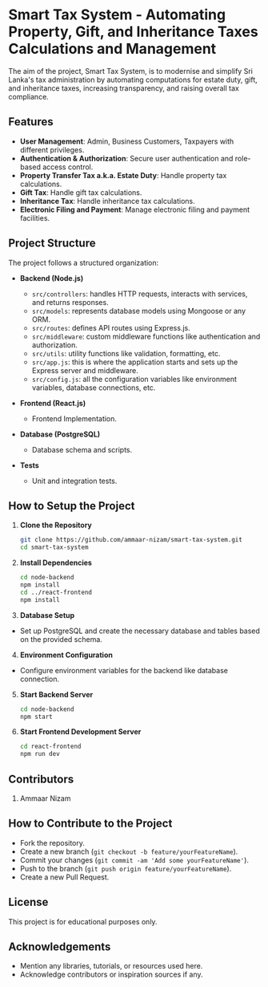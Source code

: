 # Smart Tax System - Automating Property, Gift, and Inheritance Taxes Calculations and Management

The aim of the project, Smart Tax System, is to modernise and simplify Sri Lanka's tax administration by automating computations for estate duty, gift, and inheritance taxes, increasing transparency, and raising overall tax compliance. 

## Features

- **User Management**: Admin, Business Customers, Taxpayers with different privileges.
- **Authentication & Authorization**: Secure user authentication and role-based access control.
- **Property Transfer Tax a.k.a. Estate Duty**: Handle property tax calculations.
- **Gift Tax**: Handle gift tax calculations.
- **Inheritance Tax**: Handle inheritance tax calculations.
- **Electronic Filing and Payment**: Manage electronic filing and payment facilities.

## Project Structure

The project follows a structured organization:
- **Backend (Node.js)**
  - `src/controllers`: handles HTTP requests, interacts with services, and returns responses.
  - `src/models`: represents database models using Mongoose or any ORM.
  - `src/routes`: defines API routes using Express.js.
  - `src/middleware`: custom middleware functions like authentication and authorization.
  - `src/utils`: utility functions like validation, formatting, etc.
  - `src/app.js`: this is where the application starts and sets up the Express server and middleware.
  - `src/config.js`: all the configuration variables like environment variables, database connections, etc.

- **Frontend (React.js)**
  - Frontend Implementation.

- **Database (PostgreSQL)**
  - Database schema and scripts.

- **Tests**
  - Unit and integration tests.

## How to Setup the Project

1. **Clone the Repository**

   ```bash
   git clone https://github.com/ammaar-nizam/smart-tax-system.git
   cd smart-tax-system

2. **Install Dependencies**
   ```bash
   cd node-backend
   npm install
   cd ../react-frontend
   npm install

3. **Database Setup**
- Set up PostgreSQL and create the necessary database and tables based on the provided schema.

4. **Environment Configuration**
- Configure environment variables for the backend like database connection.

5. **Start Backend Server**
   ```bash
   cd node-backend
   npm start

6. **Start Frontend Development Server**
   ```bash
   cd react-frontend
   npm run dev

## Contributors

1. Ammaar Nizam

## How to Contribute to the Project

- Fork the repository.
- Create a new branch (`git checkout -b feature/yourFeatureName`).
- Commit your changes (`git commit -am 'Add some yourFeatureName'`).
- Push to the branch (`git push origin feature/yourFeatureName`).
- Create a new Pull Request.

## License

This project is for educational purposes only. 

## Acknowledgements

- Mention any libraries, tutorials, or resources used here.
- Acknowledge contributors or inspiration sources if any.
